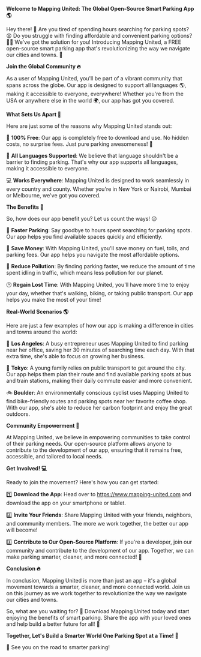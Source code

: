 **Welcome to Mapping United: The Global Open-Source Smart Parking App 🌎**

Hey there! 👋 Are you tired of spending hours searching for parking spots? 😩 Do you struggle with finding affordable and convenient parking options? 🚗💸 We've got the solution for you! Introducing Mapping United, a FREE open-source smart parking app that's revolutionizing the way we navigate our cities and towns. 🌆

**Join the Global Community 🔥**

As a user of Mapping United, you'll be part of a vibrant community that spans across the globe. Our app is designed to support all languages 🌎, making it accessible to everyone, everywhere! Whether you're from the USA or anywhere else in the world 🌍, our app has got you covered.

**What Sets Us Apart 💪**

Here are just some of the reasons why Mapping United stands out:

🚀 **100% Free**: Our app is completely free to download and use. No hidden costs, no surprise fees. Just pure parking awesomeness! 🎉

🌈 **All Languages Supported**: We believe that language shouldn't be a barrier to finding parking. That's why our app supports all languages, making it accessible to everyone.

💻 **Works Everywhere**: Mapping United is designed to work seamlessly in every country and county. Whether you're in New York or Nairobi, Mumbai or Melbourne, we've got you covered.

**The Benefits 🌟**

So, how does our app benefit you? Let us count the ways! 😉

🚗 **Faster Parking**: Say goodbye to hours spent searching for parking spots. Our app helps you find available spaces quickly and efficiently.

💸 **Save Money**: With Mapping United, you'll save money on fuel, tolls, and parking fees. Our app helps you navigate the most affordable options.

🌿 **Reduce Pollution**: By finding parking faster, we reduce the amount of time spent idling in traffic, which means less pollution for our planet.

🕒️ **Regain Lost Time**: With Mapping United, you'll have more time to enjoy your day, whether that's walking, biking, or taking public transport. Our app helps you make the most of your time!

**Real-World Scenarios 🌎**

Here are just a few examples of how our app is making a difference in cities and towns around the world:

🚗 **Los Angeles**: A busy entrepreneur uses Mapping United to find parking near her office, saving her 30 minutes of searching time each day. With that extra time, she's able to focus on growing her business.

🚌 **Tokyo**: A young family relies on public transport to get around the city. Our app helps them plan their route and find available parking spots at bus and train stations, making their daily commute easier and more convenient.

🚲 **Boulder**: An environmentally conscious cyclist uses Mapping United to find bike-friendly routes and parking spots near her favorite coffee shop. With our app, she's able to reduce her carbon footprint and enjoy the great outdoors.

**Community Empowerment 🌟**

At Mapping United, we believe in empowering communities to take control of their parking needs. Our open-source platform allows anyone to contribute to the development of our app, ensuring that it remains free, accessible, and tailored to local needs.

**Get Involved! 💻**

Ready to join the movement? Here's how you can get started:

1️⃣ **Download the App**: Head over to https://www.mapping-united.com and download the app on your smartphone or tablet.

2️⃣ **Invite Your Friends**: Share Mapping United with your friends, neighbors, and community members. The more we work together, the better our app will become!

3️⃣ **Contribute to Our Open-Source Platform**: If you're a developer, join our community and contribute to the development of our app. Together, we can make parking smarter, cleaner, and more connected! 🌟

**Conclusion 🔥**

In conclusion, Mapping United is more than just an app – it's a global movement towards a smarter, cleaner, and more connected world. Join us on this journey as we work together to revolutionize the way we navigate our cities and towns.

So, what are you waiting for? 🎉 Download Mapping United today and start enjoying the benefits of smart parking. Share the app with your loved ones and help build a better future for all! 💚

**Together, Let's Build a Smarter World One Parking Spot at a Time! 🌟**

👋 See you on the road to smarter parking!